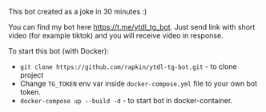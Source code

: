 This bot created as a joke in 30 minutes :)

You can find my bot here https://t.me/ytdl_tg_bot. Just send link with short video (for example tiktok) and you will receive video in response.

To start this bot (with Docker):
 * `git clone https://github.com/rapkin/ytdl-tg-bot.git` - to clone project
 * Change `TG_TOKEN` env var inside `docker-compose.yml` file to your own bot token.
 * `docker-compose up --build -d` - to start bot in docker-container.
